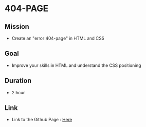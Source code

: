 # 404-PAGE

## Mission

- Create an "error 404-page" in HTML and CSS

## Goal

- Improve your skills in HTML and understand the CSS positioning

## Duration

-  2 hour

## Link

- Link to  the Github Page : [Here](https://kiza-coder.github.io/progressive-enhancement/)
